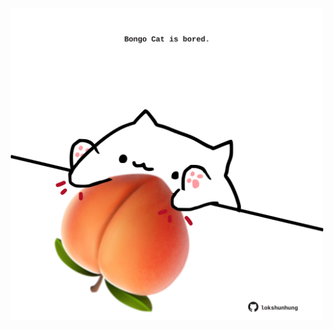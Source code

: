 <!-- built at 14/02/2022, 01:23:02 UTC -->
<p align="center">
  <img width="500" height="500" src="./ReadmeImage.svg">
</p>
